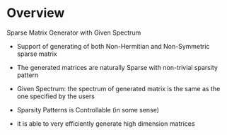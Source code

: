 # Overview
Sparse Matrix Generator with Given Spectrum


- Support of generating of both Non-Hermitian and Non-Symmetric sparse matrix

- The generated matrices are naturally Sparse with non-trivial sparsity pattern

- Given Spectrum: the spectrum of generated matrix is the same as the one specified by the users

- Sparsity Patterns is Controllable (in some sense)

- it is able to very efficiently generate high dimension matrices